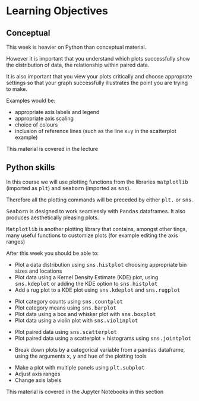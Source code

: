 # Learning Objectives

## Conceptual

This week is heavier on Python than conceptual material.

However it is important that you understand which plots successfully
show the distribution of data, the relationship within paired data.

It is also important that you view your plots critically and choose
approprate settings so that your graph successfully illustrates the
point you are trying to make.

Examples would be:
<ul>
<li> appropriate axis labels and legend
<li> appropriate axis scaling 
<li> choice of colours
<li> inclusion of reference lines (such as the line x=y in the
scatterplot example)
</ul>

This material is covered in the lecture

## Python skills

In this course we will use plotting functions from the libraries <tt>matplotlib</tt> (imported as <tt>plt</tt>) and <tt>seaborn</tt> (imported as <tt>sns</tt>). 

Therefore all the plotting commands will be preceded by either
<tt>plt.</tt> or <tt>sns</tt>.

<tt>Seaborn</tt> is designed to work seamlessly with <tt>Pandas</tt>
dataframes. It also produces aesthetically pleasing plots.

<tt>Matplotlib</tt> is another plotting library that contains, amongst
other tings, many useful functions to customize plots (for example
editing the axis ranges)


After this week you should be able to:


<ul>
<li>	Plot a data distribution using <tt>sns.histplot</tt> choosing appropriate bin sizes and
locations
<li> Plot data using a Kernel Density Estimate (KDE) plot, using 
<tt>sns.kdeplot</tt> or adding the KDE option to <tt>sns.histplot</tt>
<li> Add a rug plot to a KDE plot using <tt>sns.kdeplot</tt> and <tt>sns.rugplot</tt>
</ul>
<ul>
<li>	Plot category counts using <tt>sns.countplot</tt>
<li> Plot category means using <tt>sns.barplot</tt>
<li>	Plot data using a box and whisker plot with <tt>sns.boxplot</tt>
<li>	Plot data using a violin plot with <tt>sns.violinplot</tt>
</ul>
<ul>
<li>	Plot paired data using <tt>sns.scatterplot</tt>
<li> Plot paired data using a scatterplot + histograms using <tt>sns.jointplot</tt>
</ul>
<ul>
<li> Break down plots by a categorical variable from a <tt>pandas</tt>
dataframe, using the arguments <tt>x</tt>, <tt>y</tt> and
<tt>hue</tt> of the plotting tools
</ul>
<ul>
<li> Make a plot with multiple panels using <tt>plt.subplot</tt>
<li> Adjust axis ranges
<li> Change axis labels
</ul>





This material is covered in the Jupyter Notebooks in this section
